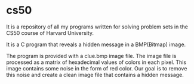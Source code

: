 # cs50
It is a repository of all my programs written for solving problem sets in the CS50 course of Harvard University.

It is a C program that reveals a hidden message in a BMP(Bitmap) image.

The program is provided with a clue.bmp image file. The image file is processed as a matrix of hexadecimal values of colors in each pixel. This image contains some noise in the form of red color. Our goal is to remove this noise and create a clean image file that contains a hidden message.
